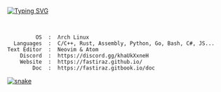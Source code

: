 [![Typing SVG](https://readme-typing-svg.demolab.com?font=Press+Start+2P&pause=100&color=76F6B0&width=435&lines=%23+.%2Fusr%2Fbin%2Fwhoami;%E2%9E%9C+Fastiraz)](https://git.io/typing-svg)

<br>

```text
         OS  :  Λrch Linux
  Languages  :  C/C++, Rust, Assembly, Python, Go, Bash, C#, JS...
Text Editor  :  Neovim & Atom 
    Discord  :  https://discord.gg/khaUkXxneH
    Website  :  https://fastiraz.github.io/
        Doc  :  https://fastiraz.gitbook.io/doc
```

<!--```text
YAML       9 hrs 3 mins    ███████████████████▒░░░░░   77.49 %
Python     1 hr 18 mins    ██▓░░░░░░░░░░░░░░░░░░░░░░   11.19 %
Docker     54 mins         ██░░░░░░░░░░░░░░░░░░░░░░░   07.70 %
Bash       20 mins         ▓░░░░░░░░░░░░░░░░░░░░░░░░   02.93 %
Other      4 mins          ░░░░░░░░░░░░░░░░░░░░░░░░░   00.57 %
```-->

<a href="https://discord.gg/khaUkXxneH" target="_blank"><img src="https://github.com/Fastiraz/Fastiraz/blob/main/assets/github-contribution-grid-snake.svg" alt="snake"></a>

<!--<div style="text-align:center" style="width:20px;"><img src="https://github.com/Fastiraz/Fastiraz/blob/main/assets/rpi-removebg.png" /></div>-->

<!--![Fastiraz's GitHub stats](https://github-readme-stats.vercel.app/api?username=fastiraz&show_icons=true&theme=nord&border_color=bdc3c7&bg_color=DEG,141e30,243b55)-->

<!--[![Readme Card](https://github-readme-stats.vercel.app/api/pin/?username=Fastiraz&repo=Plate-Reader&theme=nord&border_color=bdc3c7&bg_color=DEG,141e30,243b55)](https://github.com/Fastiraz/Plate-Reader)

[![Top Langs](https://github-readme-stats.vercel.app/api/top-langs/?username=Fastiraz&theme=nord&border_color=bdc3c7&bg_color=DEG,141e30,243b55)](https://github.com/Fastiraz/)-->
